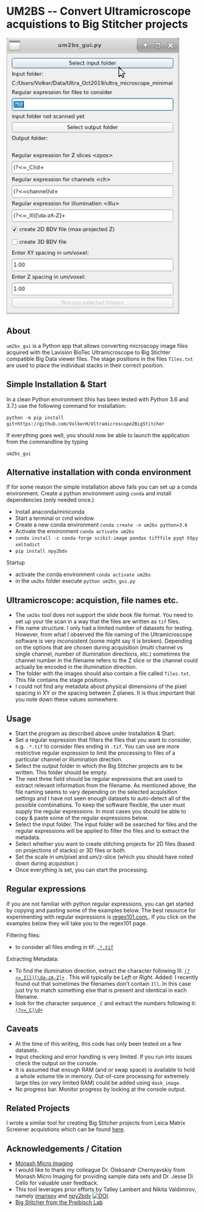 # UM2BS -- Convert Ultramicroscope acquistions to Big Stitcher projects

![screenshot](./illustrations/um2bs_gui.JPG)

## About

`um2bs_gui` is a Python app that allows converting microscopy image files acquired with the Lavision BioTec Ultramicroscope to Big Stichter compatible Big Data viewer files. The stage positions in the files `Tiles.txt` are used to place the individual
stacks in their correct position.


## Simple Installation & Start

In a clean Python environment (this has been tested with Python 3.6 and 3.7.) use 
the following command for installation:

```
python -m pip install git+https://github.com/VolkerH/Ultramicroscope2BigStitcher
```

If everything goes well, you should now be able to launch the application from the commandline by typing

```
um2bs_gui
```


## Alternative installation with conda environment


If for some reason the simple installation above fails you can set up a conda environment.
Create a python environment using `conda` and install dependencies (only needed once.)

* Install anaconda/miniconda
* Start a terminal or cmd window
* Create a new conda environment `conda create -n um2bs python=3.6`
* Activate the environment `conda activate um2bs`
* `conda install -c conda-forge scikit-image pandas tifffile pyqt h5py xmltodict`
* `pip install npy2bdv`

Startup

* activate the conda environment `conda activate um2bs`
* in the `um2bs` folder execute `python um2bs_gui.py`

## Ultramicroscope: acquistion, file names etc. 

* The `um2bs` tool does not support the slide book file format. You need to set up your tile scan in a way that the files are written as `tif` files.
* File name structure. I only had a limited number of datasets for testing. However, from what I observed the file naming of the Ultramicroscope software is very inconsistent (some might say it is broken). Depending on the options that are chosen during acquisition (multi channel vs single channel, number of illumination directions, etc.) sometimes the channel number in the filename refers to the Z slice or the channel could actually be encoded in the illumination direction.
* The folder with the images should also contain a file called `Tiles.txt`. This file contains the stage positions.
* I could not find any metadata about physical dimensions of the pixel spacing in XY or the spacing between Z planes. It is thus important that you note down these values
somewhere.

## Usage

* Start the program as described above under Installation & Start.
* Set a regular expression that filters the files that you want to consider, e.g. `.*.tif` to consider files ending in `.tif`. You can use are more restrictive regular expression to limit the processing to files of a particular channel or illumination direction.
* Select the output folder in which the Big Stitcher projects are to be written. This folder should be empty.
* The next three field should be regular expressions that are used to extract relevant information from the filename. As mentioned above, the file naming seems to vary depending on the selected acquisition settings and I have not seen enough datasets to auto-detect all of the possible combinations. To keep the software flexible, the user must supply the regular expressions. In most cases you should be able to copy & paste some of the regular expressions below.
* Select the input folder. The input folder will be searched for files and the regular expressions will be applied to filter the files and to extract the metadata.
* Select whether you want to create stitching projects for 2D files (based on projections of stacks) or 3D files or both.
* Set the scale in um/pixel and um/z-slice (which you should have noted down during acquistion.)
* Once everything is set, you can start the processing.

## Regular expressions

If you are not familiar with python regular expressions, you can get started by copying and pasting some of the examples below. The best resource for experimenting with regular expressions is [regex101.com.](https://regex101.com). If you click on the examples below they will take you to the regex101 page.

Filtering files:
* to consider all files ending in tif: [`.*.tif`](https://regex101.com/r/mP31CL/1)

Extracting Metadata:
* To find the illumination direction, extract the character following Ill: [`(?<=_Ill)[\da-zA-Z]+`](https://regex101.com/r/sk8w3u/1/) . This will typically be _Left_ or _Right_. Added: I recently found out that sometimes the filenames don't contain `Ill`. In this case just try to match something else that is present and identical in each filename. 
* look for the character sequence `_C` and extract the numbers following it: 
[`(?<=_C)\d+`](https://regex101.com/r/HGR2iZ/1)

## Caveats

* At the time of this writing, this code has only been tested on a few datasets.
* Input checking and error handling is very limited. If you run into issues check the output on the console.
* It is assumed that enough RAM (and or swap space) is available to hold a whole volume tile in memory. Out-of-core processing for extremely large tiles (or very limited RAM) could be added using `dask_image`.
* No progress bar. Monitor progress by looking at the console output.

## Related Projects

I wrote a similar tool for creating Big Stitcher projects from Leica Matrix Screener acquistions which can be found [here](https://github.com/VolkerH/LeicaMatrixScreener2BigStitcher).

## Acknowledgements / Citation

* [Monash Micro Imaging](https://www.monash.edu/researchinfrastructure/mmi)
* I would like to thank my colleague Dr. Oleksandr Chernyavskiy from Monash Micro Imaging for providing sample data sets and Dr. Jesse Di Cello for valuable user feedback.
* This tool leverages prior efforts by Talley Lambert and Nikita Valdimirov, namely [imarispy](https://github.com/tlambert03/imarispy) and [npy2bdv](https://github.com/nvladimus/npy2bdv) [![DOI](https://zenodo.org/badge/DOI/10.5281/zenodo.3971783.svg)](https://doi.org/10.5281/zenodo.3971783
). 
* [Big Stitcher from the Preibisch Lab](https://www.nature.com/articles/s41592-019-0501-0)
